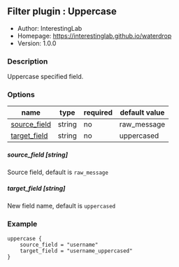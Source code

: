 ## Filter plugin : Uppercase

* Author: InterestingLab
* Homepage: https://interestinglab.github.io/waterdrop
* Version: 1.0.0

### Description

Uppercase specified field.

### Options

| name | type | required | default value |
| --- | --- | --- | --- |
| [source_field](#source_field-string) | string | no | raw_message |
| [target_field](#target_field-string) | string | no | uppercased |

##### source_field [string]

Source field, default is `raw_message`

##### target_field [string]

New field name, default is `uppercased`

### Example

```
uppercase {
    source_field = "username"
    target_field = "username_uppercased"
}
```
